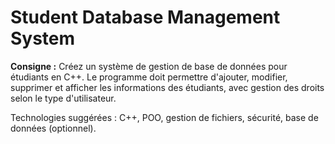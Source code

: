# Student Database Management System

**Consigne :**
Créez un système de gestion de base de données pour étudiants en C++. Le programme doit permettre d'ajouter, modifier, supprimer et afficher les informations des étudiants, avec gestion des droits selon le type d'utilisateur.

Technologies suggérées : C++, POO, gestion de fichiers, sécurité, base de données (optionnel).
